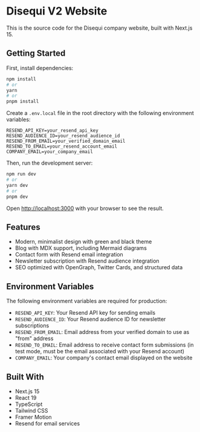 # Disequi V2 Website

This is the source code for the Disequi company website, built with Next.js 15.

## Getting Started

First, install dependencies:

```bash
npm install
# or
yarn
# or
pnpm install
```

Create a `.env.local` file in the root directory with the following environment variables:

```
RESEND_API_KEY=your_resend_api_key
RESEND_AUDIENCE_ID=your_resend_audience_id
RESEND_FROM_EMAIL=your_verified_domain_email
RESEND_TO_EMAIL=your_resend_account_email
COMPANY_EMAIL=your_company_email
```

Then, run the development server:

```bash
npm run dev
# or
yarn dev
# or
pnpm dev
```

Open [http://localhost:3000](http://localhost:3000) with your browser to see the result.

## Features

- Modern, minimalist design with green and black theme
- Blog with MDX support, including Mermaid diagrams
- Contact form with Resend email integration
- Newsletter subscription with Resend audience integration
- SEO optimized with OpenGraph, Twitter Cards, and structured data

## Environment Variables

The following environment variables are required for production:

- `RESEND_API_KEY`: Your Resend API key for sending emails
- `RESEND_AUDIENCE_ID`: Your Resend audience ID for newsletter subscriptions
- `RESEND_FROM_EMAIL`: Email address from your verified domain to use as "from" address
- `RESEND_TO_EMAIL`: Email address to receive contact form submissions (in test mode, must be the email associated with your Resend account)
- `COMPANY_EMAIL`: Your company's contact email displayed on the website

## Built With

- Next.js 15
- React 19
- TypeScript
- Tailwind CSS
- Framer Motion
- Resend for email services